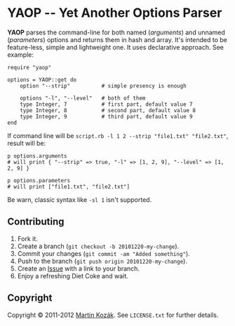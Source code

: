 YAOP -- Yet Another Options Parser
==================================

**YAOP** parses the command-line for both named (*arguments*) and 
unnamed (*parameters*) options and returns them in hash and array.
It's intended to be feature-less, simple and lightweight one. It uses
declarative approach. See example:

    require "yaop"
    
    options = YAOP::get do
        option "--strip"          # simple presency is enough
        
        options "-l", "--level"   # both of them
        type Integer, 7           # first part, default value 7
        type Integer, 8           # second part, default value 8
        type Integer, 9           # third part, default value 9
    end
    
If command line will be `script.rb -l 1 2 --strip "file1.txt" "file2.txt"`,
result will be:

    p options.arguments
    # will print { "--strip" => true, "-l" => [1, 2, 9], "--level" => [1, 2, 9] }
    
    p options.parameters
    # will print ["file1.txt", "file2.txt"]
    
Be warn, classic syntax like `-sl 1` isn't supported.


Contributing
------------

1. Fork it.
2. Create a branch (`git checkout -b 20101220-my-change`).
3. Commit your changes (`git commit -am "Added something"`).
4. Push to the branch (`git push origin 20101220-my-change`).
5. Create an [Issue][2] with a link to your branch.
6. Enjoy a refreshing Diet Coke and wait.

Copyright
---------

Copyright &copy; 2011-2012 [Martin Kozák][3]. See `LICENSE.txt` for
further details.

[2]: http://github.com/martinkozak/yaop/issues
[3]: http://www.martinkozak.net/

